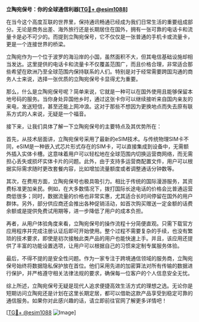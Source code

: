 **立陶宛保号：你的全球通信利器[[TG💪+ @esim1088](https://t.me/s/esim1088)]**

在当今这个高度互联的世界里，保持通讯畅通已经成为我们日常生活的重要组成部分。无论是商务出差、海外旅行还是长期居住在国外，拥有一张可靠的电话卡和流量卡是必不可少的。而提到立陶宛保号，它不仅仅是一张普通的手机卡或流量卡，更是一个连接世界的桥梁。

立陶宛作为一个位于波罗的海沿岸的小国，虽然面积不大，但其电信基础设施却相当发达。这里提供的电话卡和流量卡不仅覆盖范围广，而且价格合理，非常适合那些希望在欧洲乃至全球范围内保持联系的人们。特别是对于经常需要跨国沟通的商务人士来说，选择一张优质的立陶宛保号卡显得尤为重要。

那么，什么是立陶宛保号呢？简单来说，它就是一种可以在国外使用且能够保留本地号码的服务。当你身处异国他乡时，通过这张卡你可以继续接听来自国内亲友的来电，发送短信，甚至还能上网冲浪。这对于那些不想因为更换地点而失去原有联系方式的人来说，无疑是一个福音。

接下来，让我们具体了解一下立陶宛保号的主要特点及其优势所在：

首先，从技术层面讲，立陶宛保号采用了最新的eSIM技术。与传统物理SIM卡不同，eSIM是一种嵌入式芯片形式存在的SIM卡，可以直接集成到设备中，无需额外插入实体卡槽。这意味着用户可以轻松地在全球范围内切换运营商网络，而无需担心丢失或损坏实体卡片的问题。此外，由于支持多运营商配置文件，用户可以根据实际需求随时更改套餐内容，比如增加流量额度或者调整通话分钟数等。

其次，在费用方面，立陶宛保号也极具吸引力。相比于传统的国际漫游服务，其资费标准更加亲民。例如，在大多数情况下，拨打国际长途电话的价格会比普通运营商低很多；同时，数据流量的价格也非常实惠，尤其适合长时间停留在国外的用户群体。另外，部分供应商还会推出各种促销活动，如首次购买赠送一定金额的话费余额或是提供免费试用期等，进一步降低了用户的成本负担。

再者，从用户体验角度来看，立陶宛保号的操作流程十分简便直观。只需下载官方应用程序并完成注册认证后即可开始使用。整个过程不需要复杂的手续，也没有繁琐的技术要求，即使是初次接触此类产品的用户也能快速上手。并且，该应用还提供了丰富的功能设置选项，让用户可以根据自己的习惯来定制专属服务体验。

最后，不得不提的是安全性问题。作为一家专注于跨境通信领域的服务商，立陶宛保号始终将数据隐私保护放在首位。他们采用先进的加密算法对所有传输的数据进行保护，并严格遵守相关法律法规的要求，确保每一位客户的个人信息安全无忧。

综上所述，立陶宛保号无疑是现代人追求便捷高效生活方式的理想之选。无论你是短期访问立陶宛还是计划在这里长期定居，都可以借助这款产品享受到稳定可靠的通信服务。如果你对此感兴趣的话，请立即前往官网了解更多详情吧！

[[TG💪+ @esim1088](https://t.me/s/esim1088) ![Image](https://i.postimg.cc/4NQfJmqS/Snipaste-2025-05-13-00-14-12.png)]
